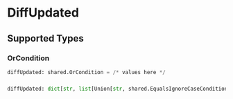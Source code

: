 # DiffUpdated


## Supported Types

### OrCondition

```python
diffUpdated: shared.OrCondition = /* values here */
```

### 

```python
diffUpdated: dict[str, list[Union[str, shared.EqualsIgnoreCaseCondition, shared.AnythingButCondition, shared.NumericCondition, shared.ExistsCondition, shared.PrefixCondition, shared.SuffixCondition]]] = /* values here */
```

